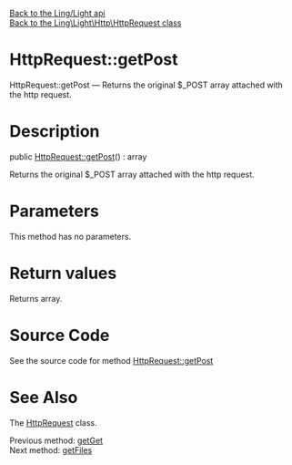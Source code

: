 [Back to the Ling/Light api](https://github.com/lingtalfi/Light/blob/master/doc/api/Ling/Light.md)<br>
[Back to the Ling\Light\Http\HttpRequest class](https://github.com/lingtalfi/Light/blob/master/doc/api/Ling/Light/Http/HttpRequest.md)


HttpRequest::getPost
================



HttpRequest::getPost — Returns the original $_POST array attached with the http request.




Description
================


public [HttpRequest::getPost](https://github.com/lingtalfi/Light/blob/master/doc/api/Ling/Light/Http/HttpRequest/getPost.md)() : array




Returns the original $_POST array attached with the http request.




Parameters
================

This method has no parameters.


Return values
================

Returns array.








Source Code
===========
See the source code for method [HttpRequest::getPost](https://github.com/lingtalfi/Light/blob/master/Http/HttpRequest.php#L325-L328)


See Also
================

The [HttpRequest](https://github.com/lingtalfi/Light/blob/master/doc/api/Ling/Light/Http/HttpRequest.md) class.

Previous method: [getGet](https://github.com/lingtalfi/Light/blob/master/doc/api/Ling/Light/Http/HttpRequest/getGet.md)<br>Next method: [getFiles](https://github.com/lingtalfi/Light/blob/master/doc/api/Ling/Light/Http/HttpRequest/getFiles.md)<br>

